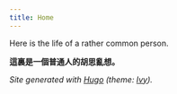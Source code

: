 ```yaml
---
title: Home
---
```


Here is the life of a rather common person.

**這裏是一個普通人的胡思亂想。** 

*Site generated with [Hugo](https://gohugo.io/) (theme: [Ivy](https://github.com/dmulholland/ivy)).*
